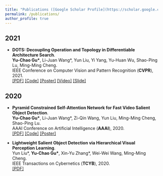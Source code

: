 ```yaml
---
title: "Publications ([Google Scholar Profile](https://scholar.google.com/citations?user=rRl1Mm0AAAAJ&hl=zh-CN))"
permalink: /publications/
author_profile: true
---
```


## 2021
* <b>DOTS: Decoupling Operation and Topology in Differentiable Architecture Search</b>. <br>
<b>Yu-Chao Gu\*</b>, Li-Juan Wang\*, Yun Liu, Yi Yang, Yu-Huan Wu, Shao-Ping Lu, Ming-Ming Cheng.  <br>
IEEE Conference on Computer Vision and Pattern Recognition (**CVPR**), 2021.<br>
[[PDF]](https://arxiv.org/pdf/2010.00969)
[[Code]](https://github.com/guyuchao/DOTS)
[[Poster]](https://github.com/guyuchao/DOTS)
[[Video]](https://github.com/guyuchao/guyuchao.github.io/blob/master/files/sources/CVPR20DOTS/00805.mp4)
[[Slide]](https://github.com/guyuchao/guyuchao.github.io/blob/master/files/sources/CVPR20DOTS/DOTS.pptx)

## 2020
* <b>Pyramid Constrained Self-Attention Network for Fast Video Salient Object Detection</b>. <br>
<b>Yu-Chao Gu\*</b>, Li-Juan Wang\*, Zi-Qin Wang, Yun Liu, Ming-Ming Cheng, Shao-Ping Lu.  <br>
AAAI Conference on Artificial Intelligence (**AAAI**), 2020.<br>
[[PDF]](http://mftp.mmcheng.net/Papers/20AAAI-PCSA.pdf)
[[Code]](https://github.com/guyuchao/PyramidCSA)
[[Poster]](https://github.com/guyuchao/guyuchao.github.io/blob/master/files/sources/AAAI20PCSA/aaai20poster.pptx)

* <b>Lightweight Salient Object Detection  via Hierarchical Visual Perception Learning</b>. <br>
Yun Liu\*, <b>Yu-Chao Gu\*</b>, Xin-Yu Zhang\*, Wei-Wei Wang, Ming-Ming Cheng.  <br>
IEEE Transactions on Cybernetics (**TCYB**), 2020.<br>
[[PDF]](https://ieeexplore.ieee.org/abstract/document/9285193)



